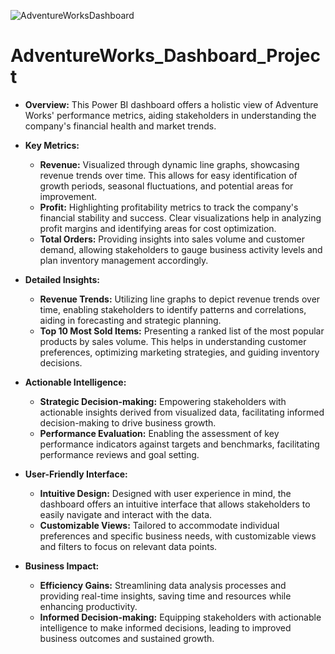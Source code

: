 ![AdventureWorksDashboard](https://github.com/tanish-12/AdventureWorks_Dashboard_PowerBI/assets/97330284/16cc1503-1a3a-452e-bcf8-a7ce0fb61e67)
# AdventureWorks_Dashboard_Project

- **Overview:** This Power BI dashboard offers a holistic view of Adventure Works' performance metrics, aiding stakeholders in understanding the company's financial health and market trends.

- **Key Metrics:**
  - **Revenue:** Visualized through dynamic line graphs, showcasing revenue trends over time. This allows for easy identification of growth periods, seasonal fluctuations, and potential areas for improvement.
  - **Profit:** Highlighting profitability metrics to track the company's financial stability and success. Clear visualizations help in analyzing profit margins and identifying areas for cost optimization.
  - **Total Orders:** Providing insights into sales volume and customer demand, allowing stakeholders to gauge business activity levels and plan inventory management accordingly.

- **Detailed Insights:**
  - **Revenue Trends:** Utilizing line graphs to depict revenue trends over time, enabling stakeholders to identify patterns and correlations, aiding in forecasting and strategic planning.
  - **Top 10 Most Sold Items:** Presenting a ranked list of the most popular products by sales volume. This helps in understanding customer preferences, optimizing marketing strategies, and guiding inventory decisions.

- **Actionable Intelligence:**
  - **Strategic Decision-making:** Empowering stakeholders with actionable insights derived from visualized data, facilitating informed decision-making to drive business growth.
  - **Performance Evaluation:** Enabling the assessment of key performance indicators against targets and benchmarks, facilitating performance reviews and goal setting.

- **User-Friendly Interface:**
  - **Intuitive Design:** Designed with user experience in mind, the dashboard offers an intuitive interface that allows stakeholders to easily navigate and interact with the data.
  - **Customizable Views:** Tailored to accommodate individual preferences and specific business needs, with customizable views and filters to focus on relevant data points.

- **Business Impact:**
  - **Efficiency Gains:** Streamlining data analysis processes and providing real-time insights, saving time and resources while enhancing productivity.
  - **Informed Decision-making:** Equipping stakeholders with actionable intelligence to make informed decisions, leading to improved business outcomes and sustained growth.


